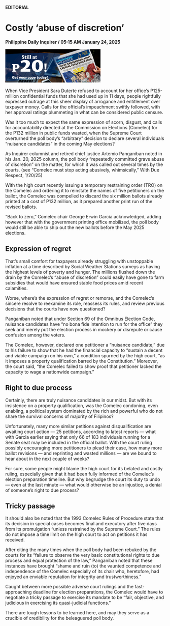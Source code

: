 **EDITORIAL**

# Costly ‘abuse of discretion’

****Philippine Daily Inquirer / 05:15 AM January 24, 2025****

![Image](https://raw.githubusercontent.com/github-jl14/scrapy_api/refs/heads/main/images/editorial01242025.png)

When Vice President Sara Duterte refused to account for her office’s P125-million confidential funds that she had used up in 11 days, people rightfully expressed outrage at this sheer display of arrogance and entitlement over taxpayer money. Calls for the official’s impeachment swiftly followed, with her approval ratings plummeting in what can be considered public censure.

Was it too much to expect the same expression of scorn, disgust, and calls for accountability directed at the Commission on Elections (Comelec) for the P132 million in public funds wasted, when the Supreme Court overturned the poll body’s “arbitrary” decision to declare several individuals “nuisance candidates” in the coming May elections?

As Inquirer columnist and retired chief justice Artemio Panganiban noted in his Jan. 20, 2025 column, the poll body “repeatedly committed grave abuse of discretion” on the matter, for which it was called out several times by the courts. (see “Comelec must stop acting abusively, whimsically,” With Due Respect, 1/20/25)

With the high court recently issuing a temporary restraining order (TRO) on the Comelec and ordering it to reinstate the names of five petitioners on the ballot, the Comelec was compelled to discard the six million ballots already printed at a cost of P132 million, as it prepared another print run of the revised ballots.

“Back to zero,” Comelec chair George Erwin Garcia acknowledged, adding however that with the government printing office mobilized, the poll body would still be able to ship out the new ballots before the May 2025 elections.

## Expression of regret

That’s small comfort for taxpayers already struggling with unstoppable inflation at a time described by Social Weather Stations surveys as having the highest levels of poverty and hunger. The millions flushed down the drain by the Comelec’s “abuse of discretion” could easily have gone to farm subsidies that would have ensured stable food prices amid recent calamities.

Worse, where’s the expression of regret or remorse, and the Comelec’s sincere resolve to reexamine its role, reassess its rules, and review previous decisions that the courts have now questioned?

Panganiban noted that under Section 69 of the Omnibus Election Code, nuisance candidates have “no bona fide intention to run for the office” they seek and merely put the election process in mockery or disrepute or cause confusion among the voters.

The Comelec, however, declared one petitioner a “nuisance candidate,” due to his failure to show that he had the financial capacity to “sustain a decent and viable campaign on his own,” a condition spurned by the high court, “as it imposes a property qualification barred by the Constitution.” Moreover, the court said, “the Comelec failed to show proof that petitioner lacked the capacity to wage a nationwide campaign.”

## Right to due process

Certainly, there are truly nuisance candidates in our midst. But with its insistence on a property qualification, was the Comelec condoning, even enabling, a political system dominated by the rich and powerful who do not share the survival concerns of majority of Filipinos?

Unfortunately, many more similar petitions against disqualification are awaiting court action — 25 petitions, according to latest reports — what with Garcia earlier saying that only 66 of 183 individuals running for a Senate seat may be included in the official ballot. With the court ruling possibly encouraging more petitioners to plead their case, how many more ballot revisions — and reprinting and wasted millions — are we bound to hear about in the next couple of weeks?

For sure, some people might blame the high court for its belated and costly ruling, especially given that it had been fully informed of the Comelec’s election preparation timeline. But why begrudge the court its duty to undo — even at the last minute — what would otherwise be an injustice, a denial of someone’s right to due process?

## Tricky passage

It should also be noted that the 1993 Comelec Rules of Procedure state that its decision in special cases becomes final and executory after five days from its promulgation “unless restrained by the Supreme Court.” The rules do not impose a time limit on the high court to act on petitions it has received.

After citing the many times when the poll body had been rebuked by the courts for its “failure to observe the very basic constitutional rights to due process and equal protection of the law,” Panganiban noted that these instances have brought “shame and ruin (to) the vaunted competence and independence of the Comelec especially of its chair who, heretofore, had enjoyed an enviable reputation for integrity and trustworthiness.”

Caught between more possible adverse court rulings and the fast-approaching deadline for election preparations, the Comelec would have to negotiate a tricky passage to exercise its mandate to be “fair, objective, and judicious in exercising its quasi-judicial functions.”

There are tough lessons to be learned here, and may they serve as a crucible of credibility for the beleaguered poll body.